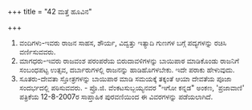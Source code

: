 +++
title = "42 ಮತ್ತೆ ಹೂವಿನ"

+++
1) ವಂದಿಗಳು-ಇವರು ರಾಜನ ಸಾಹಸ, ಶೌರ್ಯ, ವಿದ್ವತ್ತು ಇತ್ಯಾದಿ ಗುಣಗಳ ಬಗ್ಗೆ ಪದ್ಯಗಳನ್ನು ರಚಿಸಿ ವರ್ಣಿಸುವವರು.   
2) ಮಾಗಧರು-ಇವರು ರಾಜವಂಶ ಪರಂಪರೆಯ ಬಿರುದಾವಳಿಗಳನ್ನು ಬಾಯಿಪಾಠ ಮಾಡಿಕೊಂಡು ರಾಜನಿಗೆ ಸಂಬಂಧಪಟ್ಟ ಉತ್ಸವ, ದರ್ಬಾರುಗಳಲ್ಲಿ ರಾಜನನ್ನು ಹಾಡಿಹೊಗಳಬೇಕು. ಇದೇ ಪರಾಕು ಹೇಳುವುದು.  
3) ಸೂತರು-ದೇವತಾ ಸ್ತೋತ್ರಗಳನ್ನು ಬಾಯಿಪಾಠ ಮಾಡಿ ಸಮಯಕ್ಕೆ ತಕ್ಕಂತೆ ಆಯಾ ದೇವತೆಯ ಪೂಜಾ ಸಂದರ್ಭದಲ್ಲಿ ಪಠಿಸುವವರು. - ಪ್ರೊ.ಜಿ. ವೆಂಕಟಸುಬ್ಬಯ್ಯನವರ "ಇಗೋ ಕನ್ನಡ" ಅಂಕಣ, 'ಪ್ರಜಾವಾಣಿ' ಪತ್ರಿಕೆಯ 12-8-2007ರ ಸಾಪ್ತಾಹಿಕ ಪುರವಣಿಯಿಂದ ಈ ವಿವರಗಳನ್ನು ಪಡೆಯಲಾಗಿದೆ.